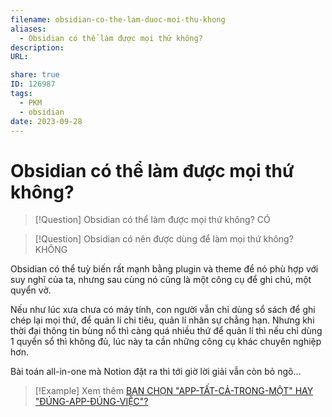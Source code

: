 ```yaml
---
filename: obsidian-co-the-lam-duoc-moi-thu-khong
aliases:
  - Obsidian có thể làm được mọi thứ không?
description: 
URL: 

share: true
ID: 126987
tags:
  - PKM
  - obsidian
date: 2023-09-28
---
```

# Obsidian có thể làm được mọi thứ không?

> [!Question] Obsidian có thể làm được mọi thứ không?
> CÓ

> [!Question] Obsidian có nên được dùng để làm mọi thứ không?
> KHÔNG

Obsidian có thể tuỳ biến rất mạnh bằng plugin và theme để nó phù hợp với suy nghĩ của ta, nhưng sau cùng nó cũng là một công cụ để ghi chú, một quyển vở.

Nếu như lúc xưa chưa có máy tính, con người vẫn chỉ dùng sổ sách để ghi chép lại mọi thứ, để quản lí chi tiêu, quản lí nhân sự chẳng hạn. Nhưng khi thời đại thông tin bùng nổ thì càng quá nhiều thứ để quản lí thì nếu chỉ dùng 1 quyển sổ thì không đủ, lúc này ta cần những công cụ khác chuyên nghiệp hơn.

Bài toán all-in-one mà Notion đặt ra thì tới giờ lời giải vẫn còn bỏ ngõ...

> [!Example] Xem thêm
> [BẠN CHỌN "APP-TẤT-CẢ-TRONG-MỘT" HAY "ĐÚNG-APP-ĐÚNG-VIỆC"?](./all-in-one-vs-right-tool-for-right-job.md)
